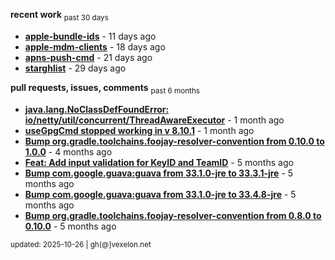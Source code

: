 **recent work** <sub>past 30 days</sub>

  - **[apple-bundle-ids](https://github.com/petarov/apple-bundle-ids)** - 11 days ago
  - **[apple-mdm-clients](https://github.com/petarov/apple-mdm-clients)** - 18 days ago
  - **[apns-push-cmd](https://github.com/petarov/apns-push-cmd)** - 21 days ago
  - **[starghlist](https://github.com/petarov/starghlist)** - 29 days ago

**pull requests, issues, comments** <sub>past 6 months</sub>

  - **[java.lang.NoClassDefFoundError: io/netty/util/concurrent/ThreadAwareExecutor](https://github.com/jchambers/pushy/issues/1116#issuecomment-3252820064)** - 1 month ago
  - **[useGpgCmd stopped working in v 8.10.1](https://github.com/gradle/gradle/issues/30645#issuecomment-3242259065)** - 1 month ago
  - **[Bump org.gradle.toolchains.foojay-resolver-convention from 0.10.0 to 1.0.0](https://github.com/petarov/apple-mdm-clients/pull/8#issuecomment-2913071243)** - 4 months ago
  - **[Feat: Add input validation for KeyID and TeamID](https://github.com/petarov/apns-push-cmd/pull/14)** - 5 months ago
  - **[Bump com.google.guava:guava from 33.1.0-jre to 33.3.1-jre](https://github.com/petarov/apple-mdm-clients/pull/6#issuecomment-2835049988)** - 5 months ago
  - **[Bump com.google.guava:guava from 33.1.0-jre to 33.4.8-jre](https://github.com/petarov/apple-mdm-clients/pull/3#issuecomment-2834568299)** - 5 months ago
  - **[Bump org.gradle.toolchains.foojay-resolver-convention from 0.8.0 to 0.10.0](https://github.com/petarov/apple-mdm-clients/pull/1#issuecomment-2834560869)** - 5 months ago

<sub>updated: 2025-10-26 | gh(@]vexelon.net</sub>